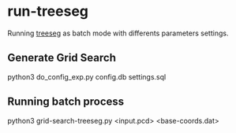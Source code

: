 # run-treeseg

Running [treeseg](https://github.com/apburt/treeseg) as batch mode with differents parameters settings.

## Generate Grid Search

  python3 do_config_exp.py config.db settings.sql

## Running batch process

  python3 grid-search-treeseg.py <input.pcd> <base-coords.dat> <config-db>  <main-dir>

